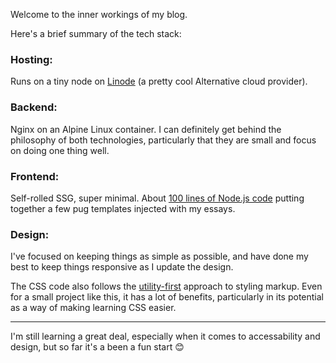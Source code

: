 Welcome to the inner workings of my blog.

Here's a brief summary of the tech stack:

### Hosting:
Runs on a tiny node on [Linode](https://www.linode.com/) (a pretty cool Alternative cloud provider). 

### Backend: 
Nginx on an Alpine Linux container. I can definitely get behind the philosophy of both technologies, particularly that they are small and focus on doing one thing well. 
### Frontend:
Self-rolled SSG, super minimal. About [100 lines of Node.js code](https://github.com/deanrobertcook/acht/blob/main/compile.js) putting together a few pug templates injected with my essays.

### Design:
I've focused on keeping things as simple as possible, and have done my best to keep things responsive as I update the design. 

The CSS code also follows the [utility-first](https://tailwindcss.com/docs/utility-first) approach to styling markup. Even for a small project like this, it has a lot of benefits, particularly in its potential as a way of making learning CSS easier.

---

I'm still learning a great deal, especially when it comes to accessability and design, but so far it's a been a fun start 😊
